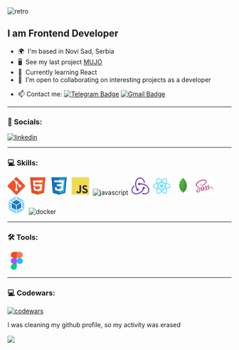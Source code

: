 

<!-- <p align="center"> -->
 <img  src="https://media.discordapp.net/attachments/1006637209065103471/1110992400438009916/6171819be4c31993357d758196c75701.gif" alt="retro"/>
<!-- </p> -->



I am Frontend Developer
--------------------------
*   🌍  I'm based in Novi Sad, Serbia
*   🖥️  See my last project <a target="_blank" rel="noreferrer" href='https://mujo-coffee-shop.vercel.app'>MUJO</a>
*   🧠  Currently learning React
*   🤝  I'm open to collaborating on interesting projects as a developer


- :mailbox: Contact me: [![Telegram Badge](https://img.shields.io/badge/-iliakachnov-blue?style=flat&logo=Telegram&logoColor=white)](https://t.me/ikachnov) [![Gmail Badge](https://img.shields.io/badge/-Gmail-red?style=flat&logo=Gmail&logoColor=white)](mailto:kchnv1@gmail.com)

---

### 🤝 Socials:

  <div id="badges">
    <a href="https://www.linkedin.com/in/ikachnov/" target="_blank">
      <img src="https://cdn-icons-png.flaticon.com/512/2504/2504799.png" width="40" height="40" alt="linkedin" />
    </a>
  </div>

---

### 💻 Skills:

<div>
  <img src="https://github.com/devicons/devicon/blob/master/icons/git/git-original.svg" title="git" alt="git" width="40" height="40"/>&nbsp
  <img src="https://github.com/devicons/devicon/blob/master/icons/html5/html5-original.svg" title="html5" alt="html5" width="40" height="40"/>&nbsp
  <img src="https://github.com/devicons/devicon/blob/master/icons/css3/css3-original.svg" title="css" alt="css" width="40" height="40"/>&nbsp
  <img src="https://github.com/devicons/devicon/blob/master/icons/javascript/javascript-original.svg" title="javascript" alt="javascript" width="40" height="40"/>&nbsp
 <img src="https://profilinator.rishav.dev/skills-assets/typescript-original.svg" title="javascript" alt="javascript" width="40" height="40"/>&nbsp
  <img src="https://github.com/devicons/devicon/blob/master/icons/redux/redux-original.svg" title="redux" alt="redux" width="40" height="40"/>&nbsp;
  <img src="https://github.com/devicons/devicon/blob/master/icons/react/react-original.svg" title="reactjs" alt="reactjs" width="40" height="40"/>&nbsp
  <img src="https://github.com/devicons/devicon/blob/master/icons/mongodb/mongodb-original.svg" title="mongodb" alt="mongodb" width="40" height="40"/>&nbsp
  <img src="https://github.com/devicons/devicon/blob/master/icons/sass/sass-original.svg" title="sass/scss" alt="sass/scss" width="40" height="40"/>&nbsp;
  <img src="https://github.com/devicons/devicon/blob/master/icons/webpack/webpack-original.svg" title="webpack" alt="webpack" width="40" height="40"/>&nbsp;
  <img src="https://profilinator.rishav.dev/skills-assets/docker-original-wordmark.svg" title="docker" alt="docker" width="40" height="40"/>&nbsp;
</div>



---

### 🛠 Tools:

<div>
  <img src="https://github.com/devicons/devicon/blob/master/icons/figma/figma-original.svg" title="figma" alt="figma" width="40" height="40"/>&nbsp;
</div>

---


### 💻 Codewars:

<a href="https://www.codewars.com/users/ikachnov" target="_blank">![codewars](https://www.codewars.com/users/ikachnov/badges/large)</a>

<p>I was cleaning my github profile, so my activity was erased</p>

<img src="https://komarev.com/ghpvc/?username=IliaKachnov&&style=flat-square" align="center" />


